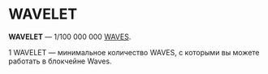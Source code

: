 # WAVELET

**WAVELET** — 1/100 000 000 [WAVES](/blockchain/token/waves.md).

1 WAVELET — минимальное количество WAVES, с которыми вы можете работать в блокчейне Waves.